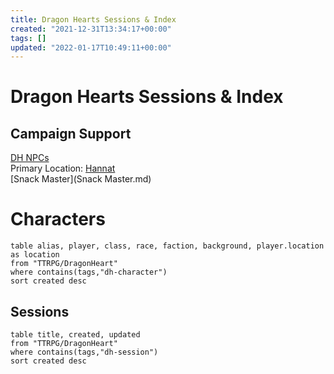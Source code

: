 ```yaml
---
title: Dragon Hearts Sessions & Index
created: "2021-12-31T13:34:17+00:00"
tags: []
updated: "2022-01-17T10:49:11+00:00"
---
```


# Dragon Hearts Sessions & Index

## Campaign Support

[DH NPCs](DH%20NPCs.md)  
Primary Location: [Hannat](Hannat.md)  
[Snack Master](Snack Master.md)

# Characters

````dataview
table alias, player, class, race, faction, background, player.location as location
from "TTRPG/DragonHeart"
where contains(tags,"dh-character")
sort created desc
````

## Sessions

````dataview
table title, created, updated
from "TTRPG/DragonHeart"
where contains(tags,"dh-session")
sort created desc
````
